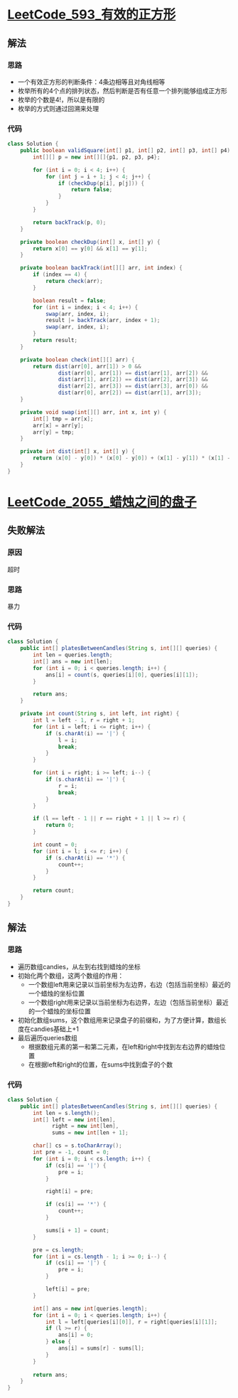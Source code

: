 # [LeetCode_593_有效的正方形](https://leetcode-cn.com/problems/valid-square/)
## 解法
### 思路
- 一个有效正方形的判断条件：4条边相等且对角线相等
- 枚举所有的4个点的排列状态，然后判断是否有任意一个排列能够组成正方形
- 枚举的个数是4!，所以是有限的
- 枚举的方式则通过回溯来处理
### 代码
```java
class Solution {
    public boolean validSquare(int[] p1, int[] p2, int[] p3, int[] p4) {
        int[][] p = new int[][]{p1, p2, p3, p4};

        for (int i = 0; i < 4; i++) {
            for (int j = i + 1; j < 4; j++) {
                if (checkDup(p[i], p[j])) {
                    return false;
                }
            }
        }

        return backTrack(p, 0);
    }

    private boolean checkDup(int[] x, int[] y) {
        return x[0] == y[0] && x[1] == y[1];
    }

    private boolean backTrack(int[][] arr, int index) {
        if (index == 4) {
            return check(arr);
        }

        boolean result = false;
        for (int i = index; i < 4; i++) {
            swap(arr, index, i);
            result |= backTrack(arr, index + 1);
            swap(arr, index, i);
        }
        return result;
    }

    private boolean check(int[][] arr) {
        return dist(arr[0], arr[1]) > 0 &&
                dist(arr[0], arr[1]) == dist(arr[1], arr[2]) &&
                dist(arr[1], arr[2]) == dist(arr[2], arr[3]) &&
                dist(arr[2], arr[3]) == dist(arr[3], arr[0]) &&
                dist(arr[0], arr[2]) == dist(arr[1], arr[3]);
    }

    private void swap(int[][] arr, int x, int y) {
        int[] tmp = arr[x];
        arr[x] = arr[y];
        arr[y] = tmp;
    }

    private int dist(int[] x, int[] y) {
        return (x[0] - y[0]) * (x[0] - y[0]) + (x[1] - y[1]) * (x[1] - y[1]);
    }
}
```
# [LeetCode_2055_蜡烛之间的盘子](https://leetcode-cn.com/problems/plates-between-candles/)
## 失败解法
### 原因
超时
### 思路
暴力
### 代码
```java
class Solution {
    public int[] platesBetweenCandles(String s, int[][] queries) {
        int len = queries.length;
        int[] ans = new int[len];
        for (int i = 0; i < queries.length; i++) {
            ans[i] = count(s, queries[i][0], queries[i][1]);
        }

        return ans;
    }

    private int count(String s, int left, int right) {
        int l = left - 1, r = right + 1;
        for (int i = left; i <= right; i++) {
            if (s.charAt(i) == '|') {
                l = i;
                break;
            }
        }

        for (int i = right; i >= left; i--) {
            if (s.charAt(i) == '|') {
                r = i;
                break;
            }
        }

        if (l == left - 1 || r == right + 1 || l >= r) {
            return 0;
        }

        int count = 0;
        for (int i = l; i <= r; i++) {
            if (s.charAt(i) == '*') {
                count++;
            }
        }

        return count;
    }
}
```
## 解法
### 思路
- 遍历数组candies，从左到右找到蜡烛的坐标
- 初始化两个数组，这两个数组的作用：
  - 一个数组left用来记录以当前坐标为左边界，右边（包括当前坐标）最近的一个蜡烛的坐标位置
  - 一个数组right用来记录以当前坐标为右边界，左边（包括当前坐标）最近的一个蜡烛的坐标位置
- 初始化数组sums，这个数组用来记录盘子的前缀和，为了方便计算，数组长度在candies基础上+1
- 最后遍历queries数组
  - 根据数组元素的第一和第二元素，在left和right中找到左右边界的蜡烛位置
  - 在根据left和right的位置，在sums中找到盘子的个数
### 代码
```java
class Solution {
    public int[] platesBetweenCandles(String s, int[][] queries) {
        int len = s.length();
        int[] left = new int[len],
              right = new int[len],
              sums = new int[len + 1];

        char[] cs = s.toCharArray();
        int pre = -1, count = 0;
        for (int i = 0; i < cs.length; i++) {
            if (cs[i] == '|') {
                pre = i;
            }

            right[i] = pre;

            if (cs[i] == '*') {
                count++;
            }

            sums[i + 1] = count;
        }

        pre = cs.length;
        for (int i = cs.length - 1; i >= 0; i--) {
            if (cs[i] == '|') {
                pre = i;
            }

            left[i] = pre;
        }

        int[] ans = new int[queries.length];
        for (int i = 0; i < queries.length; i++) {
            int l = left[queries[i][0]], r = right[queries[i][1]];
            if (l >= r) {
                ans[i] = 0;
            } else {
                ans[i] = sums[r] - sums[l];
            }
        }
        
        return ans;
    }
}
```